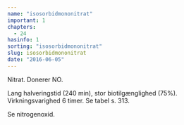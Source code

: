 ```yaml
---
name: "isosorbidmononitrat"
important: 1
chapters:
  - 24
hasinfo: 1
sorting: "isosorbidmononitrat"
slug: isosorbidmononitrat
date: "2016-06-05"
---
```


Nitrat. Donerer NO.

Lang halveringstid (240 min), stor biotilgænglighed (75%). Virkningsvarighed 6
timer. Se tabel s. 313.

Se nitrogenoxid.
